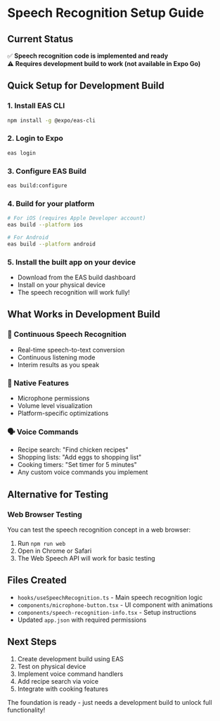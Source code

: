# Speech Recognition Setup Guide

## Current Status
✅ **Speech recognition code is implemented and ready**  
⚠️ **Requires development build to work (not available in Expo Go)**

## Quick Setup for Development Build

### 1. Install EAS CLI
```bash
npm install -g @expo/eas-cli
```

### 2. Login to Expo
```bash
eas login
```

### 3. Configure EAS Build
```bash
eas build:configure
```

### 4. Build for your platform
```bash
# For iOS (requires Apple Developer account)
eas build --platform ios

# For Android
eas build --platform android
```

### 5. Install the built app on your device
- Download from the EAS build dashboard
- Install on your physical device
- The speech recognition will work fully!

## What Works in Development Build

### 🎤 Continuous Speech Recognition
- Real-time speech-to-text conversion
- Continuous listening mode
- Interim results as you speak

### 📱 Native Features
- Microphone permissions
- Volume level visualization
- Platform-specific optimizations

### 🗣️ Voice Commands
- Recipe search: "Find chicken recipes"
- Shopping lists: "Add eggs to shopping list"
- Cooking timers: "Set timer for 5 minutes"
- Any custom voice commands you implement

## Alternative for Testing

### Web Browser Testing
You can test the speech recognition concept in a web browser:
1. Run `npm run web`
2. Open in Chrome or Safari
3. The Web Speech API will work for basic testing

## Files Created

- `hooks/useSpeechRecognition.ts` - Main speech recognition logic
- `components/microphone-button.tsx` - UI component with animations
- `components/speech-recognition-info.tsx` - Setup instructions
- Updated `app.json` with required permissions

## Next Steps

1. Create development build using EAS
2. Test on physical device
3. Implement voice command handlers
4. Add recipe search via voice
5. Integrate with cooking features

The foundation is ready - just needs a development build to unlock full functionality!
